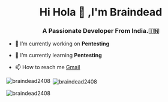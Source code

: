 <h1 align="center">Hi Hola 👋 ,I'm Braindead</h1>
<h3 align="center">A Passionate Developer From India.🇮🇳</h3>

- 🔭 I’m currently working on **Pentesting**

- 🌱 I’m currently learning **Pentesting**

- 📫 How to reach me <a href="mailto:brainsniper2408@gmail.com">Gmail</a>




<p><img align="left" src="https://github-readme-stats.vercel.app/api/top-langs?username=braindead2408&show_icons=true&locale=en&layout=compact" alt="braindead2408" /></p>

<p>&nbsp;<img align="center" src="https://github-readme-stats.vercel.app/api?username=braindead2408&show_icons=true&locale=en&theme=tokyonight" alt="braindead2408" /></p>

<p><img align="center" src="https://github-readme-streak-stats.herokuapp.com/?user=braindead2408&" alt="braindead2408" /></p>
